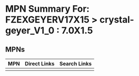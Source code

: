 



# MPN Summary For: FZEXGEYERV17X15 > crystal-geyer_V1_0 : 7.0X1.5

## MPNs
  

|MPN|Direct Links|Search Links|
| :--- | :--- | :--- |
||||
